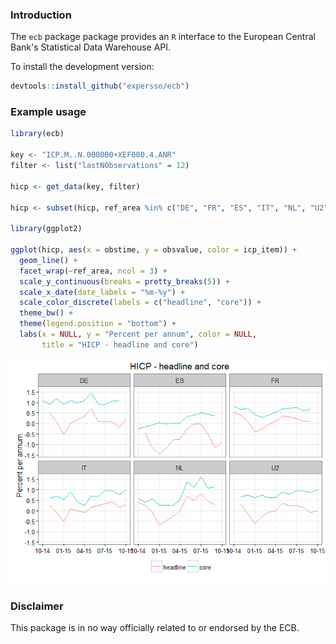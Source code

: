 ### Introduction

The `ecb` package package provides an `R` interface to the European Central Bank's Statistical Data Warehouse API.

To install the development version:

``` r
devtools::install_github("expersso/ecb")
```

### Example usage

``` r
library(ecb)

key <- "ICP.M..N.000000+XEF000.4.ANR"
filter <- list("lastNObservations" = 12)

hicp <- get_data(key, filter)

hicp <- subset(hicp, ref_area %in% c("DE", "FR", "ES", "IT", "NL", "U2"))

library(ggplot2)

ggplot(hicp, aes(x = obstime, y = obsvalue, color = icp_item)) +
  geom_line() +
  facet_wrap(~ref_area, ncol = 3) +
  scale_y_continuous(breaks = pretty_breaks(5)) +
  scale_x_date(date_labels = "%m-%y") +
  scale_color_discrete(labels = c("headline", "core")) +
  theme_bw() +
  theme(legend.position = "bottom") +
  labs(x = NULL, y = "Percent per annum", color = NULL,
       title = "HICP - headline and core")
```

![](example-1.png)

### Disclaimer

This package is in no way officially related to or endorsed by the ECB.
